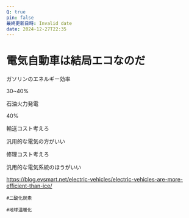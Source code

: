```yaml
---
Q: true
pin: false
最終更新日時: Invalid date
date: 2024-12-27T22:35
---
```

# 電気自動車は結局エコなのだ

ガソリンのエネルギー効率

30~40%

石油火力発電

40%

輸送コスト考えろ

汎用的な電気の方がいい

修理コスト考えろ

汎用的な電気系統のほうがいい

https://blog.evsmart.net/electric-vehicles/electric-vehicles-are-more-efficient-than-ice/

`#二酸化炭素`

`#地球温暖化`